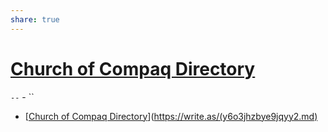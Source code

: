 ```yaml
---
share: true
---
```

# [Church of Compaq Directory](https://write.as/compaq/dir/)
`--` - ``

- [[Church of Compaq Directory](https://write.as/compaq/dir/)](https://write.as/(y6o3jhzbye9jqyy2.md)